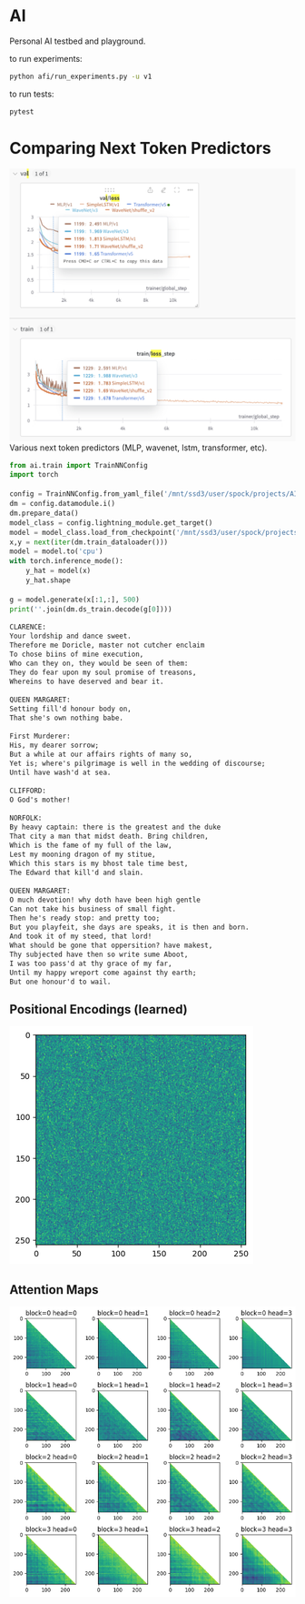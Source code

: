 # AI
Personal AI testbed and playground.

to run experiments:
```bash
python afi/run_experiments.py -u v1
```

to run tests:
```bash
pytest
```

# Comparing Next Token Predictors

![WandB](images/wandb.png)
Various next token predictors (MLP, wavenet, lstm, transformer, etc).

```python
from ai.train import TrainNNConfig
import torch

config = TrainNNConfig.from_yaml_file('/mnt/ssd3/user/spock/projects/AI/experiments/next_token/Transformer/v5/train.config')
dm = config.datamodule.i()
dm.prepare_data()
model_class = config.lightning_module.get_target()
model = model_class.load_from_checkpoint('/mnt/ssd3/user/spock/projects/AI/experiments/next_token/Transformer/v5//checkpoints/epoch0__step3600.ckpt')
x,y = next(iter(dm.train_dataloader()))
model = model.to('cpu')
with torch.inference_mode():
    y_hat = model(x)
    y_hat.shape

g = model.generate(x[:1,:], 500)
print(''.join(dm.ds_train.decode(g[0])))
```

```
CLARENCE:
Your lordship and dance sweet.
Therefore me Doricle, master not cutcher enclaim
To chose biins of mine execution,
Who can they on, they would be seen of them:
They do fear upon my soul promise of treasons,
Whereins to have deserved and bear it.

QUEEN MARGARET:
Setting fill'd honour body on,
That she's own nothing babe.

First Murderer:
His, my dearer sorrow;
But a while at our affairs rights of many so,
Yet is; where's pilgrimage is well in the wedding of discourse;
Until have wash'd at sea.

CLIFFORD:
O God's mother!

NORFOLK:
By heavy captain: there is the greatest and the duke
That city a man that midst death. Bring children,
Which is the fame of my full of the law,
Lest my mooning dragon of my stitue,
Which this stars is my bhost tale time best,
The Edward that kill'd and slain.

QUEEN MARGARET:
O much devotion! why doth have been high gentle
Can not take his business of small fight.
Then he's ready stop: and pretty too;
But you playfeit, she days are speaks, it is then and born.
And took it of my steed, that lord!
What should be gone that oppersition? have makest,
Thy subjected have then so write sume Aboot,
I was too pass'd at thy grace of my far,
Until my happy wreport come against thy earth;
But one honour'd to wail.
```

## Positional Encodings (learned)
![WandB](images/positional_encodings.png)

## Attention Maps
![WandB](images/attention_maps.png)